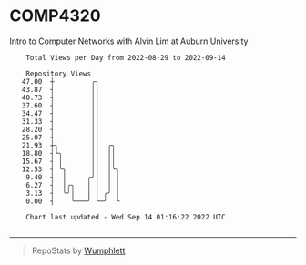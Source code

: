# COMP4320
Intro to Computer Networks with Alvin Lim at Auburn University

```
    Total Views per Day from 2022-08-29 to 2022-09-14

    Repository Views
   47.00  ┼         ╭╮
   43.87  ┤         ││
   40.73  ┤         ││
   37.60  ┤         ││
   34.47  ┤         ││
   31.33  ┤         ││
   28.20  ┤         ││
   25.07  ┤         ││
   21.93  ┼╮        ││  ╭╮
   18.80  ┤╰╮       ││  ││
   15.67  ┤ │       ││  ││
   12.53  ┤ ╰╮      ││  │╰╮
    9.40  ┤  │     ╭╯│  │ │
    6.27  ┤  │╭╮   │ │  │ │
    3.13  ┤  ╰╯│   │ │ ╭╯ │
    0.00  ┤    ╰───╯ ╰─╯  ╰

    Chart last updated - Wed Sep 14 01:16:22 2022 UTC
    
```

---

> RepoStats by [Wumphlett](https://github.com/Wumphlett)
